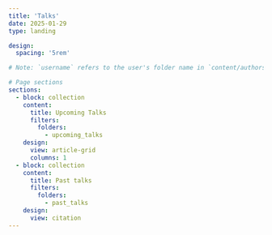 ```yaml
---
title: 'Talks'
date: 2025-01-29
type: landing

design:
  spacing: '5rem'

# Note: `username` refers to the user's folder name in `content/authors/`

# Page sections
sections:
  - block: collection
    content:
      title: Upcoming Talks
      filters:
        folders:
          - upcoming_talks
    design:
      view: article-grid
      columns: 1
  - block: collection
    content:
      title: Past talks
      filters:
        folders:
          - past_talks
    design:
      view: citation
---
```

